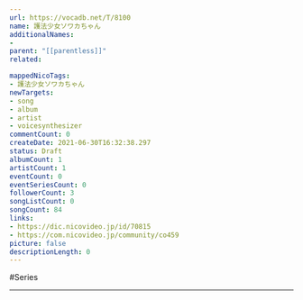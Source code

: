 ```yaml
---
url: https://vocadb.net/T/8100
name: 護法少女ソワカちゃん
additionalNames: 
- 
parent: "[[parentless]]"
related:

mappedNicoTags:
- 護法少女ソワカちゃん
newTargets:
- song
- album
- artist
- voicesynthesizer
commentCount: 0
createDate: 2021-06-30T16:32:38.297
status: Draft
albumCount: 1
artistCount: 1
eventCount: 0
eventSeriesCount: 0
followerCount: 3
songListCount: 0
songCount: 84
links: 
- https://dic.nicovideo.jp/id/70815
- https://com.nicovideo.jp/community/co459
picture: false
descriptionLength: 0
---
```


#Series



---

